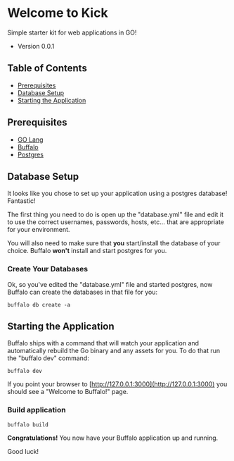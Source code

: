 # Welcome to Kick

Simple starter kit for web applications in GO!

* Version 0.0.1

## Table of Contents

* [Prerequisites](#prerequisites)
* [Database Setup](#database-setup)
* [Starting the Application](#starting-the-application)

## Prerequisites

* [GO Lang](https://golang.org/)
* [Buffalo](https://gobuffalo.io/en)
* [Postgres](https://www.postgresql.org/docs/)

## Database Setup

It looks like you chose to set up your application using a postgres database! Fantastic!

The first thing you need to do is open up the "database.yml" file and edit it to use the correct usernames, passwords, hosts, etc... that are appropriate for your environment.

You will also need to make sure that **you** start/install the database of your choice. Buffalo **won't** install and start postgres for you.

### Create Your Databases

Ok, so you've edited the "database.yml" file and started postgres, now Buffalo can create the databases in that file for you:

`buffalo db create -a`

## Starting the Application

Buffalo ships with a command that will watch your application and automatically rebuild the Go binary and any assets for you. To do that run the "buffalo dev" command:

`buffalo dev`

If you point your browser to [http://127.0.0.1:3000](http://127.0.0.1:3000) you should see a "Welcome to Buffalo!" page.

### Build application

`buffalo build`

**Congratulations!** You now have your Buffalo application up and running.

Good luck!
